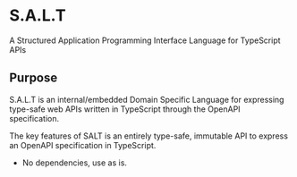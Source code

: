 # S.A.L.T
A Structured Application Programming Interface Language for TypeScript APIs

## Purpose
S.A.L.T is an internal/embedded Domain Specific Language for expressing type-safe web APIs written in TypeScript through the OpenAPI specification.

The key features of SALT is an entirely type-safe, immutable API to express an OpenAPI specification in TypeScript.

- No dependencies, use as is.


